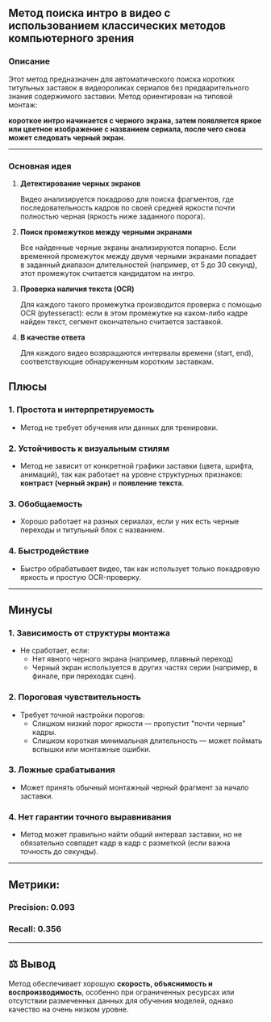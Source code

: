 ## Метод поиска интро в видео с использованием классических методов компьютерного зрения

### Описание

Этот метод предназначен для автоматического поиска коротких титульных заставок в видеороликах сериалов без предварительного знания содержимого заставки. Метод ориентирован на типовой монтаж:

**короткое интро начинается с черного экрана, затем появляется яркое или цветное изображение с названием сериала, после чего снова может следовать черный экран**.

---

### Основная идея

1. **Детектирование черных экранов**
    
    Видео анализируется покадрово для поиска фрагментов, где последовательность кадров по своей средней яркости почти полностью черная (яркость ниже заданного порога).
    
2. **Поиск промежутков между черными экранами**
    
    Все найденные черные экраны анализируются попарно. Если временной промежуток между двумя черными экранами попадает в заданный диапазон длительностей (например, от 5 до 30 секунд), этот промежуток считается кандидатом на интро.
    
3. **Проверка наличия текста (OCR)**
    
    Для каждого такого промежутка производится проверка с помощью OCR (pytesseract): если в этом промежутке на каком-либо кадре найден текст, сегмент окончательно считается заставкой.
    
4. **В качестве ответа**
    
    Для каждого видео возвращаются интервалы времени (start, end), соответствующие обнаруженным коротким заставкам.
    

## Плюсы

### 1. **Простота и интерпретируемость**

- Метод не требует обучения или данных для тренировки.

### 2. **Устойчивость к визуальным стилям**

- Метод не зависит от конкретной графики заставки (цвета, шрифта, анимаций), так как работает на уровне структурных признаков: **контраст (черный экран)** и **появление текста**.

### 3. **Обобщаемость**

- Хорошо работает на разных сериалах, если у них есть черные переходы и титульный блок с названием.

### 4. **Быстродействие**

- Быстро обрабатывает видео, так как использует только покадровую яркость и простую OCR-проверку.

---

## Минусы

### 1. **Зависимость от структуры монтажа**

- Не сработает, если:
    - Нет явного черного экрана (например, плавный переход)
    - Черный экран используется в других частях серии (например, в финале, при переходах сцен).

### 2. **Пороговая чувствительность**

- Требует точной настройки порогов:
    - Слишком низкий порог яркости — пропустит "почти черные" кадры.
    - Слишком короткая минимальная длительность — может поймать вспышки или монтажные ошибки.

### 3. **Ложные срабатывания**

- Может принять обычный монтажный черный фрагмент за начало заставки.

### 4. **Нет гарантии точного выравнивания**

- Метод может правильно найти общий интервал заставки, но не обязательно совпадет кадр в кадр с разметкой (если важна точность до секунды).

---

## Метрики:

### Precision: 0.093
### Recall: 0.356

---

## ⚖️ Вывод

Метод обеспечивает хорошую **скорость, объяснимость и воспроизводимость**, особенно при ограниченных ресурсах или отсутствии размеченных данных для обучения моделей, однако качество на очень низком уровне.